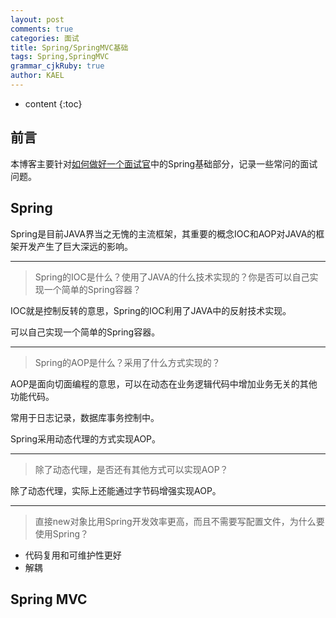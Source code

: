 ```yaml
---
layout: post
comments: true
categories: 面试
title: Spring/SpringMVC基础
tags: Spring,SpringMVC
grammar_cjkRuby: true
author: KAEL
---
```

    
* content
{:toc}

## 前言

本博客主要针对[如何做好一个面试官](如何做好一个面试官)中的Spring基础部分，记录一些常问的面试问题。

## Spring

Spring是目前JAVA界当之无愧的主流框架，其重要的概念IOC和AOP对JAVA的框架开发产生了巨大深远的影响。

----
> Spring的IOC是什么？使用了JAVA的什么技术实现的？你是否可以自己实现一个简单的Spring容器？

IOC就是控制反转的意思，Spring的IOC利用了JAVA中的反射技术实现。

可以自己实现一个简单的Spring容器。

----
> Spring的AOP是什么？采用了什么方式实现的？

AOP是面向切面编程的意思，可以在动态在业务逻辑代码中增加业务无关的其他功能代码。

常用于日志记录，数据库事务控制中。

Spring采用动态代理的方式实现AOP。

----
> 除了动态代理，是否还有其他方式可以实现AOP？

除了动态代理，实际上还能通过字节码增强实现AOP。

----
> 直接new对象比用Spring开发效率更高，而且不需要写配置文件，为什么要使用Spring？

* 代码复用和可维护性更好
* 解耦

## Spring MVC

